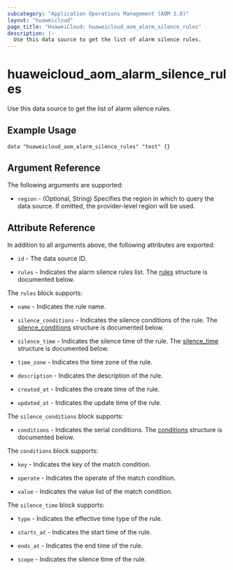 ```yaml
---
subcategory: "Application Operations Management (AOM 2.0)"
layout: "huaweicloud"
page_title: "HuaweiCloud: huaweicloud_aom_alarm_silence_rules"
description: |-
  Use this data source to get the list of alarm silence rules.
---
```


# huaweicloud_aom_alarm_silence_rules

Use this data source to get the list of alarm silence rules.

## Example Usage

```hcl
data "huaweicloud_aom_alarm_silence_rules" "test" {}
```

## Argument Reference

The following arguments are supported:

* `region` - (Optional, String) Specifies the region in which to query the data source.
  If omitted, the provider-level region will be used.

## Attribute Reference

In addition to all arguments above, the following attributes are exported:

* `id` - The data source ID.

* `rules` - Indicates the alarm silence rules list.
  The [rules](#attrblock--rules) structure is documented below.

<a name="attrblock--rules"></a>
The `rules` block supports:

* `name` - Indicates the rule name.

* `silence_conditions` - Indicates the silence conditions of the rule.
  The [silence_conditions](#attrblock--rules--silence_conditions) structure is documented below.

* `silence_time` - Indicates the silence time of the rule.
  The [silence_time](#attrblock--rules--silence_time) structure is documented below.

* `time_zone` - Indicates the time zone of the rule.

* `description` - Indicates the description of the rule.

* `created_at` - Indicates the create time of the rule.

* `updated_at` - Indicates the update time of the rule.

<a name="attrblock--rules--silence_conditions"></a>
The `silence_conditions` block supports:

* `conditions` - Indicates the serial conditions.
  The [conditions](#attrblock--rules--silence_conditions--conditions) structure is documented below.

<a name="attrblock--rules--silence_conditions--conditions"></a>
The `conditions` block supports:

* `key` - Indicates the key of the match condition.

* `operate` - Indicates the operate of the match condition.

* `value` - Indicates the value list of the match condition.

<a name="attrblock--rules--silence_time"></a>
The `silence_time` block supports:

* `type` - Indicates the effective time type of the rule.

* `starts_at` - Indicates the start time of the rule.

* `ends_at` - Indicates the end time of the rule.

* `scope` - Indicates the silence time of the rule.
